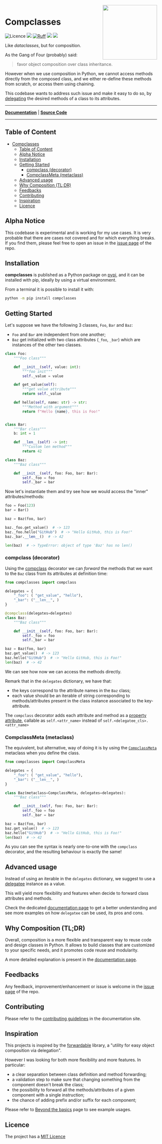 <img src="docs/img/compclass-logo.svg" width=180 height=180 align="right">

# Compclasses

![Licence](https://img.shields.io/github/license/FBruzzesi/compclasses)
<img src ="docs/img/interrogate-shield.svg">
[![Ruff](https://img.shields.io/endpoint?url=https://raw.githubusercontent.com/astral-sh/ruff/main/assets/badge/v2.json)](https://github.com/astral-sh/ruff)
<img src ="docs/img/coverage.svg">
<img src="https://img.shields.io/pypi/pyversions/compclasses">

Like *dataclasses*, but for composition.

As the Gang of Four (probably) said:

> favor object composition over class inheritance.

However when we use composition in Python, we cannot access methods directly from the composed class, and we either re-define these methods from scratch, or access them using chaining.

This codebase wants to address such issue and make it easy to do so, by [delegating](https://en.wikipedia.org/wiki/Delegation_(object-oriented_programming)) the desired methods of a class to its attributes.

---

[**Documentation**](https://fbruzzesi.github.io/compclasses/) | [**Source Code**](https://github.com/fbruzzesi/compclasses/)

---

## Table of Content

- [Compclasses](#compclasses)
  - [Table of Content](#table-of-content)
  - [Alpha Notice](#alpha-notice)
  - [Installation](#installation)
  - [Getting Started](#getting-started)
    - [compclass (decorator)](#compclass-decorator)
    - [CompclassMeta (metaclass)](#compclassmeta-metaclass)
  - [Advanced usage](#advanced-usage)
  - [Why Composition (TL;DR)](#why-composition-tldr)
  - [Feedbacks](#feedbacks)
  - [Contributing](#contributing)
  - [Inspiration](#inspiration)
  - [Licence](#licence)

## Alpha Notice

This codebase is experimental and is working for my use cases. It is very probable that there are cases not covered and for which everything breaks. If you find them, please feel free to open an issue in the [issue page](https://github.com/FBruzzesi/compclasses/issues) of the repo.

## Installation

**compclasses** is published as a Python package on [pypi](https://pypi.org/), and it can be installed with pip, ideally by using a virtual environment.

From a terminal it is possible to install it with:

```bash
python -m pip install compclasses
```

## Getting Started

Let's suppose we have the following 3 classes, `Foo`, `Bar` and `Baz`:

- `Foo` and `Bar` are independent from one another;
- `Baz` get initialized with two class attributes (`_foo`, `_bar`) which are instances of the other two classes.

```python title="Classes definition"
class Foo:
    """Foo class"""

    def __init__(self, value: int):
        """foo init"""
        self._value = value

    def get_value(self):
        """get value attribute"""
        return self._value

    def hello(self, name: str) -> str:
        """Method with argument"""
        return f"Hello {name}, this is Foo!"


class Bar:
    """Bar class"""
    b: int = 1

    def __len__(self) -> int:
        """Custom len method"""
        return 42

class Baz:
    """Baz class"""

    def __init__(self, foo: Foo, bar: Bar):
        self._foo = foo
        self._bar = bar
```

Now let's instantiate them and try see how we would access the "inner" attributes/methods:

```python title="Naive approach"
foo = Foo(123)
bar = Bar()

baz = Baz(foo, bar)

baz._foo.get_value()  # -> 123
baz._foo.hello("GitHub")  # -> "Hello GitHub, this is Foo!"
baz._bar.__len__()  # -> 42

len(baz)  # -> TypeError: object of type 'Baz' has no len()
```

### compclass (decorator)

Using the [compclass](https://fbruzzesi.github.io/compclasses/api/compclass/) decorator we can *forward* the methods that we want to the `Baz` class from its attributes at definition time:

```python title="Using compclass"
from compclasses import compclass

delegates = {
    "_foo": ( "get_value", "hello"),
    "_bar": ("__len__", )
}

@compclass(delegates=delegates)
class Baz:
    """Baz class"""

    def __init__(self, foo: Foo, bar: Bar):
        self._foo = foo
        self._bar = bar

baz = Baz(foo, bar)
baz.get_value()  # -> 123
baz.hello("GitHub")  # -> "Hello GitHub, this is Foo!"
len(baz)  # -> 42
```

We can see how now we can access the methods directly.

Remark that in the `delegates` dictionary, we have that:

- the keys correspond to the attribute names in the `Baz` class;
- each value should be an iterable of string corresponding to methods/attributes present in the class instance associated to the key-attribute.

The `compclass` decorator adds each attribute and method as a [property attribute](https://docs.python.org/3/library/functions.html#property), callable as
`self.<attr_name>` instead of `self.<delegatee_cls>.<attr_name>`

### CompclassMeta (metaclass)

The equivalent, but alternative, way of doing it is by using the [`CompclassMeta`](https://fbruzzesi.github.io/compclasses/api/compclassmeta) metaclass when you define the class.

```python
from compclasses import CompclassMeta

delegates = {
    "_foo": ( "get_value", "hello"),
    "_bar": ("__len__", )
}

class Baz(metaclass=CompclassMeta, delegates=delegates):
    """Baz class"""

    def __init__(self, foo: Foo, bar: Bar):
        self._foo = foo
        self._bar = bar

baz = Baz(foo, bar)
baz.get_value()  # -> 123
baz.hello("GitHub")  # -> "Hello GitHub, this is Foo!"
len(baz)  # -> 42
```

As you can see the syntax is nearly one-to-one with the `compclass` decorator, and the resulting behaviour is exactly the same!

## Advanced usage

Instead of using an iterable in the `delegates` dictionary, we suggest to use a [delegatee](https://fbruzzesi.github.io/compclasses/api/delegatee/) instance as a value.

This will yield more flexibility and features when decide to forward class attributes and methods.

Check the dedicated [documentation page](https://fbruzzesi.github.io/compclasses/user_guide/beyond_basics/) to get a better understanding and see more examples on how `delegatee` can be used, its pros and cons.

## Why Composition (TL;DR)

Overall, composition is a more flexible and transparent way to reuse code and design classes in Python. It allows to build classes that are customized to your specific needs, and it promotes code reuse and modularity.

A more detailed explanation is present in the [documentation page](https://fbruzzesi.github.io/compclasses/composition/).

## Feedbacks

Any feedback, improvement/enhancement or issue is welcome in the [issue page](https://github.com/FBruzzesi/compclasses/issues) of the repo.

## Contributing

Please refer to the [contributing guidelines](https://fbruzzesi.github.io/compclasses/contribute) in the documentation site.

## Inspiration

This projects is inspired by the [forwardable](https://github.com/5long/forwardable) library, a "utility for easy object composition via delegation".

However I was looking for both more flexibility and more features. In particular:

- a clear separation between class definition and method forwarding;
- a validation step to make sure that changing something from the component doesn't break the class;
- the possibility to forward all the methods/attributes of a given component with a single instruction;
- the chance of adding prefix and/or suffix for each component;

Please refer to [Beyond the basics](https://fbruzzesi.github.io/compclasses/user_guide/beyond_basics/) page to see example usages.

## Licence

The project has a [MIT Licence](https://github.com/FBruzzesi/compclasses/blob/main/LICENSE)
